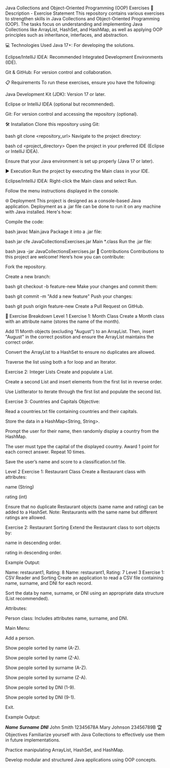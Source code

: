 Java Collections and Object-Oriented Programming (OOP) Exercises
📄 Description - Exercise Statement
This repository contains various exercises to strengthen skills in Java Collections and Object-Oriented Programming (OOP). The tasks focus on understanding and implementing Java Collections like ArrayList, HashSet, and HashMap, as well as applying OOP principles such as inheritance, interfaces, and abstraction.

💻 Technologies Used
Java 17+: For developing the solutions.

Eclipse/IntelliJ IDEA: Recommended Integrated Development Environments (IDE).

Git & GitHub: For version control and collaboration.

📋 Requirements
To run these exercises, ensure you have the following:

Java Development Kit (JDK): Version 17 or later.

Eclipse or IntelliJ IDEA (optional but recommended).

Git: For version control and accessing the repository (optional).

🛠️ Installation
Clone this repository using Git:

bash
git clone <repository_url>
Navigate to the project directory:

bash
cd <project_directory>
Open the project in your preferred IDE (Eclipse or IntelliJ IDEA).

Ensure that your Java environment is set up properly (Java 17 or later).

▶️ Execution
Run the project by executing the Main class in your IDE.

Eclipse/IntelliJ IDEA: Right-click the Main class and select Run.

Follow the menu instructions displayed in the console.

🌐 Deployment
This project is designed as a console-based Java application. Deployment as a .jar file can be done to run it on any machine with Java installed. Here's how:

Compile the code:

bash
javac Main.java
Package it into a .jar file:

bash
jar cfe JavaCollectionsExercises.jar Main *.class
Run the .jar file:

bash
java -jar JavaCollectionsExercises.jar
🤝 Contributions
Contributions to this project are welcome! Here’s how you can contribute:

Fork the repository.

Create a new branch:

bash
git checkout -b feature-new
Make your changes and commit them:

bash
git commit -m "Add a new feature"
Push your changes:

bash
git push origin feature-new
Create a Pull Request on GitHub.

📂 Exercise Breakdown
Level 1
Exercise 1: Month Class
Create a Month class with an attribute name (stores the name of the month).

Add 11 Month objects (excluding "August") to an ArrayList. Then, insert "August" in the correct position and ensure the ArrayList maintains the correct order.

Convert the ArrayList to a HashSet to ensure no duplicates are allowed.

Traverse the list using both a for loop and an Iterator.

Exercise 2: Integer Lists
Create and populate a List<Integer>.

Create a second List<Integer> and insert elements from the first list in reverse order.

Use ListIterator to iterate through the first list and populate the second list.

Exercise 3: Countries and Capitals
Objective:

Read a countries.txt file containing countries and their capitals.

Store the data in a HashMap<String, String>.

Prompt the user for their name, then randomly display a country from the HashMap.

The user must type the capital of the displayed country. Award 1 point for each correct answer. Repeat 10 times.

Save the user’s name and score to a classification.txt file.

Level 2
Exercise 1: Restaurant Class
Create a Restaurant class with attributes:

name (String)

rating (int)

Ensure that no duplicate Restaurant objects (same name and rating) can be added to a HashSet. Note: Restaurants with the same name but different ratings are allowed.

Exercise 2: Restaurant Sorting
Extend the Restaurant class to sort objects by:

name in descending order.

rating in descending order.

Example Output:

Name: restaurant1, Rating: 8
Name: restaurant1, Rating: 7
Level 3
Exercise 1: CSV Reader and Sorting
Create an application to read a CSV file containing name, surname, and DNI for each record.

Sort the data by name, surname, or DNI using an appropriate data structure (List recommended).

Attributes:

Person class: Includes attributes name, surname, and DNI.

Main Menu:

Add a person.

Show people sorted by name (A-Z).

Show people sorted by name (Z-A).

Show people sorted by surname (A-Z).

Show people sorted by surname (Z-A).

Show people sorted by DNI (1-9).

Show people sorted by DNI (9-1).

Exit.

Example Output:

___Name___   ___Surname___    ___DNI___
John         Smith            12345678A
Mary         Johnson          23456789B
🏆 Objectives
Familiarize yourself with Java Collections to effectively use them in future implementations.

Practice manipulating ArrayList, HashSet, and HashMap.

Develop modular and structured Java applications using OOP concepts.
